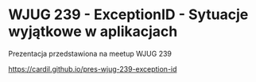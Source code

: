 # WJUG 239 - ExceptionID - Sytuacje wyjątkowe w aplikacjach

Prezentacja przedstawiona na meetup WJUG 239

https://cardil.github.io/pres-wjug-239-exception-id
